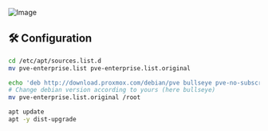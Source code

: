 ![Image](https://www.proxmox.com/images/proxmox/Proxmox_logo_standard_hex_400px.png)

## 🛠️ Configuration 

```bash
cd /etc/apt/sources.list.d
mv pve-enterprise.list pve-enterprise.list.original

echo 'deb http://download.proxmox.com/debian/pve bullseye pve-no-subscription' > pve-community.list
# Change debian version according to yours (here bullseye)
mv pve-enterprise.list.original /root

apt update
apt -y dist-upgrade
```